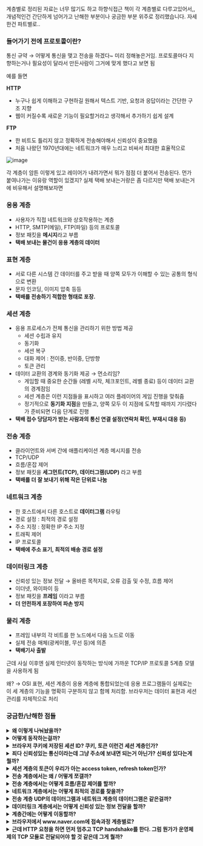 계층별로 정리된 자료는 너무 많기도 하고 하향식접근 책이 각 계층별로 다루고있어서,, 개념적인건 간단하게 넘어가고 난해한 부분이나 궁금한 부분 위주로 정리했습니다. 자세한건 파트별로..

### 들어가기 전에 프로토콜이란?

통신 규약 → 어떻게 통신을 맺고 전송을 하겠다~ 미리 정해놓은거임. 프로토콜마다 지향하는거나 필요성이 달라서 만든사람이 그거에 맞게 했다고 보면 됨

예를 들면

**HTTP**

- 누구나 쉽게 이해하고 구현하길 원해서 텍스트 기반, 요청과 응답이라는 간단한 구조 지향
- 웹이 커질수록 새로운 기능이 필요할거라고 생각해서 추가하기 쉽게 설계

**FTP**

- 한 비트도 틀리지 않고 정확하게 전송해야해서 신뢰성이 중요했음
- 처음 나왔던 1970년대에는 네트워크가 매우 느리고 비싸서 최대한 효율적으로

![image](https://github.com/user-attachments/assets/fbe9a1ca-ae23-4ffb-866f-98bcb008fdb8)

각 계층이 암튼 이렇게 있고 레이어가 내려가면서 뭐가 점점 더 붙어서 전송된다. 먼가 붙여나가는 이유랑 역할이 있겠지? 실제 택배 보내는거랑은 좀 다르지만 택배 보내는거에 비유해서 설명해보자면

### 응용 계층

- 사용자가 직접 네트워크와 상호작용하는 계층
- HTTP, SMTP(메일), FTP(파일) 등의 프로토콜
- 정보 패킷을 **메시지**라고 부름
- **택배 보내는 물건이 응용 계층의 데이터**

### 표현 계층

- 서로 다른 시스템 간 데이터를 주고 받을 때 양쪽 모두가 이해할 수 있는 공통의 형식으로 변환
- 문자 인코딩, 이미지 압축 등등
- **택배를 전송하기 적합한 형태로 포장.**

### 세션 계층

- 응용 프로세스가 전체 통신을 관리하기 위한 방법 제공
  - 세션 수립과 유지
  - 동기화
  - 세션 복구
  - 대화 제어 : 전이중, 반이중, 단방향
  - 토큰 관리
- 데이터 교환의 경계와 동기화 제공 → 먼소리임?
  - 게임할 때 중요한 순간들 (레벨 시작, 체크포인트, 레벨 종료) 등이 데이터 교환의 경계점임
  - 세션 계층은 이런 지점들을 표시하고 여러 플레이어의 게임 진행을 맞춰줌
  - 정기적으로 **동기화 지점**을 만들고, 양쪽 모두 이 지점에 도착할 때까지 기다렸다가 준비되면 다음 단계로 진행
- **택배 접수 당담자가 받는 사람과의 통신 연결 설정(연락처 확인, 부재시 대응 등)**

### 전송 계층

- 클라이언트와 서버 간에 애플리케이션 계층 메시지를 전송
- TCP/UDP
- 흐름/혼잡 제어
- 정보 패킷을 **세그먼트(TCP), 데이터그램(UDP)** 라고 부름
- **택배를 더 잘 보내기 위해 작은 단위로 나눔**

### 네트워크 계층

- 한 호스트에서 다른 호스트로 **데이터그램** 라우팅
- 경로 설정 : 최적의 경로 설정
- 주소 지정 : 정확한 IP 주소 지정
- 트래픽 제어
- IP 프로토콜
- **택배에 주소 표기, 최적의 배송 경로 설정**

### 데이터링크 계층

- 신뢰성 있는 정보 전달 → 올바른 목적지로, 오류 검출 및 수정, 흐름 제어
- 이더넷, 와이파이 등
- 정보 패킷을 **프레임** 이라고 부름
- **더 안전하게 포장하여 파손 방지**

### 물리 계층

- 프레임 내부의 각 비트를 한 노드에서 다음 노드로 이동
- 실제 전송 매체(광케이블, 무선 등)에 의존
- **택배기사 출발**

근데 사실 이후엔 실제 인터넷이 동작하는 방식에 가까운 TCP/IP 프로토콜 5계층 모델을 사용하게 됨

왜? → OSI 표현, 세션 계층이 응용 계층에 통합되었는데 응용 프로그램들이 실제로는 이 세 계층의 기능을 명확히 구분하지 않고 함께 처리함. 브라우저는 데이터 표현과 세션 관리를 자체적으로 처리

### 궁금한/난해한 점들

<details>
  <summary><strong>왜 이렇게 나눠놨을까?</strong></summary>

- 각 계층별로 자신의 역할에만 집중할 수 있음
- 독립적으로 동작하므로 어느 계층에서 문제가 생기거나 수정/업데이트 할 때 다른 계층에 영향을 미치지 않음
</details>
<details>
  <summary><strong>어떻게 동작하는걸까?</strong></summary>

처음에 공부할 땐 출발지에서 7→1 도착지에서 1→7 이런 순으로 간다고 이해했다. 근데 좀 지나니까 `네트워크 계층에서는 IP 프로토콜로 통신한다` 이런식으로 설명해서 뭐지..? 계층끼리 통신하는건가? 하면서 헷갈렸다.

결론적으로 말하자면 네트워크 계층에서도 네트워크 → 링크 → 물리 순서로 통신한다.
![image (1)](https://github.com/user-attachments/assets/bc03ba91-d80f-4856-ac4f-4487c07a46ec)

저런식으로 다 올라갈 필요 없이 필요한 만큼 올라가서 왔다갔다 하면서 통신한다.

</details>
<details>
  <summary><strong>브라우저 쿠키에 저장된 세션 ID? 쿠키, 토큰 이런건 세션 계층인가?</strong></summary>

결론적으로 말하자면 세션 ID랑 네트워크 모델의 세션 계층은 전혀 다른 개념이다.

실제로는 HTTP 프로토콜의 일부이기 때문에 응용 계층에서 처리된다. OSI 모델에서의 세션은 네트워크 연결의 설정, 유지, 종료를 관리하는거고 웹에서 말하는 세션은 사용자의 로그인 상태나 방문 기록같은 상태 정보를 의미한다.

</details>
<details>
  <summary><strong>죄다 신뢰성있는 통신이라는데 그냥 주소에 보내면 되는거 아닌가? 신뢰성 있다는게 뭘까?</strong></summary>

전송 계층에서 TCP는 신뢰성 있는 정보를 전달한다고 한다. 링크 계층에서도 신뢰성 있는 정보 전달을 한다고한다. 각 계층에서 말하는 `신뢰성` 의 의미와 처리 범위가 다르다.

- **세션 계층의 신뢰성**
  - 애플리케이션 관점의 신뢰성
  - 장시간 지속되는 대화(세션) 수준에서 데이터 교환의 신뢰성 보장
  - 대용량 파일이 전송 중 끊겼을 때 처음부터가 아닌 끊긴 지점부터 다시 전송하는 체크포인트
  - 통신 중인 두 애플리케이션의 동기화
  - 세션이 비정상적으로 종료되었을 때의 복구 기능
- **TCP의 신뢰성**
  - end-to-end. 즉 출발지 호스트에서 목적지 호스트까지의 전체 경로에 대한 신뢰성을 책임짐.
  - 순서 보장 : 데이터가 보낸 순서대로 도착하도록 보장
  - 데이터 무결성 : 체크섬을 통해 데이터가 손상되지 않았는지 확인한다
  - 손실 복구 : ACK, 타이머를 사용해 데이터가 손실되면 재전송
  - 흐름제어 : 수신측의 처리 속도를 고려하여 전송 속도 조절
  - 자세한건 자세한건 전송 계층 파트를 공부하자
- **링크 계층에서의 신뢰성**
  - hop-by-hop. 즉 직접 연결된 두 노드 사이의 신뢰성만 책임짐.
  - 물리적 오류 감지 : 비트 단위의 오류를 감지하고 수정
  - 프레임 단위의 전송 관리 : 프레임 시작과 끝을 구분하고, 프레임 단위로 오류 체크
  - 매체접근제어(MAC) : 여러 노드가 동시에 전송하려 할 때 충돌 방지
- 세션 계층의 신뢰성은 가구점에서 전체 이사 프로젝트를 관리하는것
- TCP의 신뢰성은 서울↔부산의 전체 배송 과정을 추적하고 분실되면 다시 보내고, 순서가 바뀌면 바로잡는 것
- 링크 계층의 신뢰성은 각 배송구간 (서울→대전, 대전→대구, 대구→부산)에서 택배 차량이 안전하게 물건을 운반하는 것
</details>
<details>
  <summary><strong>세션 계층의 토큰이 우리가 아는 access token, refresh token인가?</strong></summary>

`아니다.`

세션 계층의 토큰은 네트워크 상에서 통신하는 두 시스템 간의 `대화 순서`를 제어하기 위함이다. 회의할 때 손 들고 마이크를 들고 있는 사람만 발언할 수 있는 것 처럼 토큰을 가진 시스템만이 데이터를 전송할 수 있다. 이는 데이터 충돌을 방지하고 통신의 질서를 유지하는 것이 주요한 목적이다.

인증 토큰은 7계층 응용계층에서 사용되는 보안 인증 메커니즘임

</details>
<details>
  <summary><strong>전송 계층에서는 왜 / 어떻게 쪼갤까?</strong></summary>

-     - 네트워크 장비들은 한 번에 처리할 수 있는 데이터 크기에 제한이 있음 (MTU)
      - 작은 패킷들로 나누면 다른 데이터들도 그 사이사이에 전송될 수 있어서 네트워크 대역폭을 더 효율적으로 사용할 수 있음
      - 오류 발생시 작은 패킷 하나만 재전송하면 되므로 효율적임
      - 각 조각에는 고유한 식별자, 순서 정보등이 필요하고 헤더에 포함됨
      - TCP의 세그멘테이션
          - MSS(Maximum Segment Size)를 기준으로 데이터를 쪼갬
          - MSS = MTU - IP헤더 - TCP헤더
      - UDP
          - TCP와 마찬가지로 MTU를 고려해서 데이터를 쪼개지만 이 계층을 IP 계층에 위임
          - UDP는 단순히 데이터를 전달하기만 하고 단편화는 IP계층에서 일어남

      자세한건 전송 계층 파트를 공부하자

  </details>
  <details>
    <summary><strong>전송 계층에서는 어떻게 흐름/혼잡 제어를 할까?</strong></summary>

**흐름 제어**

- **슬라이딩 윈도우** 방식
- 수신자가 수신 버퍼의 크기를 송신자에게 알리고, 송신자가 그 윈도우 크기만큼 데이터 전송
- 수신자가 데이터를 처리하면 처리된 만큼 윈도우 이동 + 윈도우 크기는 상황에 따라 동적으로 조절

**혼잡 제어**

- **Slow Start**
  - 임계점까지 ACK를 받을 때마다 윈도우 크기 2배씩 증가
- **Congestion Avoidance**
  - Slow Start의 임계점 이후 혼잡 윈도우를 1MSS씩 선형적으로 증가
  - 패킷 손실 발생할 때까지 계속
- **Fast Retransmit**
  - 중복된 ACK 3번 받으면 패킷 손실로 간주
  - 해당 패킷을 즉시 재전송
  - 타임아웃을 기다리지 않아 효율적
- **Fast Recovery**
  - 패킷 손실 후 윈도우를 반으로 줄임
  - 선형적인 증가 단계로 즉시 진입

자세한건 전송 계층 파트를 공부하자

</details>
<details>
  <summary><strong>네트워크 계층에서는 어떻게 최적의 경로를 찾을까?</strong></summary>

- RIP : 가장 단순한 방식으로 목적지까지 거쳐야 하는 라우터의 개수만을 고려함
- OSPF : 더 정교한 방식으로 각 링크의 대역폭, 지연시간, 혼잡도 등을 고려함
- BGP : 실제 인터넷에서 사용되는 정책 기반 라우팅.
  - 특정 국가를 통과하지 않는 경로, 비용이 적게 드는 경로 등 여러가지 고려하여 결정
- 자세한건 네트워크 계층 파트의 라우팅 프로토콜을 공부하자
</details>
<details>
  <summary><strong>전송 계층 UDP의 데이터그램과 네트워크 계층의 데이터그램은 같은걸까?</strong></summary>

`아니다.`

**전송 계층(UDP)의 데이터그램**

- 전송 계층에서 사용되는 데이터 단위
- 포트 번호와 체크섬 같은 전송 계층의 추가 정보 포함
- **편지봉투 안에 들어있는 편지지 (받는 사람의 부서나 호수가 명시되어 건물에 도착한 후 정확한 수신자에게 전달되도록)**

**네트워크 계층(IP)의 데이터그램**

- 출발지 → 목적지 데이터를 전달하는 기본 단위인 IP 패킷을 의미함
- 라우팅을 위한 정보(출발지 IP, 도착지 IP)를 담고 있고 네트워크상에서 독립적으로 경로를 찾아감
- **주소가 적혀있는 편지 봉투**
</details>
<details>
  <summary><strong>데이터링크 계층에서는 어떻게 신뢰성 있는 정보 전달을 할까?</strong></summary>

발생할 수 있는 문제는 다음과 같다 :

- 비트 오류 : 전송 중에 비트가 뒤집할 수 있음
- 프레임 손실 : 전체 프레임이 사라짐
- 프레임 중복 : 같은 프레임이 여러 번 전송

이러한 문제들을 해결하기 위해 :

- **오류 감지**
  - 체크섬 : 데이터의 각 부분을 더한 후 그 합계를 데이터와 함께 전송. 수신자는 같은 계산 수행하여 일치하는지 확인
  - 순환 중복 검사 : 데이터를 특정 다항식으로 나누어 나머지를 구하고 그 나머지를 전송. 체크섬보다 계산이 좀 더 복잡하지만 연속된 비트 오류도 검출 가능하는 등 오류 검출 능력이 뛰어남.
- **프레임 구성**
  - 연속된 비트열을 의미 있는 단위로 구분하기 위해 프레임 사용
- **흐름 제어**
  - 수신자의 처리 능력을 고려하여 데이터의 전송 속도 조절
  - Stop and Wait
  - Sliding Window
- **오류 제어**
  - ARQ(Automatic Repeat Request) 기법을 사용하여 오류가 발견된 프레임 재전송
  - Go-Back-N :
    - 앞에서 오류가 발생하면 그 뒤를 다 다시 전송
  - Selective Repeat :
    - 해당 프레임만 재전송

**위의 계층들이 하는거랑 비슷한데?**

→ 실제로 네트워크 계층들 사이에는 비슷한 매커니즘이 많음. 다만 그 범위와 구현 방식이 좀 다름

</details>
<details>
  <summary><strong>계층간에는 어떻게 이동할까?</strong></summary>

응용 계층에서부터 물리 계층까지 이동하고, 물리 계층에서 유뮤선으로 보내는건 알겠는데 그럼 중간에 계층간에서는 어떻게 이동할까?

1. 응용 계층 : 이 부분만 개발자가 직접 구현한다.

   ```python
   import socket

   # 소켓 생성 (운영체제에 통신 요청)
   client_socket = socket.socket(socket.AF_INET, socket.SOCK_STREAM)

   # 서버에 연결
   client_socket.connect(('example.com', 80))

   # 데이터 전송 (응용 계층에서 만든 데이터)
   client_socket.send('Hello'.encode())
   ```

2. 전송 계층 - 물리 계층 : 이 부분들은 운영체제가 제공한다. 운영체제의 네트워크 스택은 사용자 영역(User Space)과 커널 영역(Kernel Space)로 나뉘어진다. - 사용자 영역 : 응용 프로그램, 라이브러리 등. 웹 브라우저나 이메일 클라이언트 같은 프로그램이 여기서 동작함. 이 프로그램들은 소켓 API를 통해 커널의 네트워크 기능을 사용함 - 커널 영역 - 소켓 인터페이스 계층 : 사용자 프로그램과 커널 사이의 다리 역할을 함. 프로그램이 `connect()`, `send()` 같은 소켓 함수를 호출하면 이 계층이 그 요청을 받아서 처리함 - 프로토콜 계층 - TCP/UDP 계층 : 연결 관리, 흐름 제어, 오류 복구 - IP 계층 : 패킷의 라우팅을 담당. 라우팅 테이블 관리 - 네트워크 장치 인터페이스 : - 실제 네트워크 카드와 통신하는 드라이버 관리 - 네트워크 카드의 큐 관리 - 인터럽트 처리
</details>
<details>
  <summary><strong>브라우저에서 www.naver.com에 접속과정 계층별로?</strong></summary>

3. DNS 해석 단계
   - 도메인 네임을 IP주소로 변환하기 위해 운영체제가 DNS 서버와 통신하여 IP 주소를 얻음
   - 이 과정 자체도 네트워크 스택을 통해 이루어짐
4. 연결 시작 단계
   - 브라우저는 운영체제의 소켓 API 호출
   - 운영체제의 네트워크 스택 활성화
   - TCP 연결을 위한 준비 완료
5. TCP handshake
   - **클라이언트와 서버의 운영체제의 전송계층 끼리** 통신
6. HTTP 요청 단계 - 연결이 설정된 후 실제 HTTP 요청이 이루어짐
</details>
<details>
  <summary><strong>근데 HTTP 요청을 하면 먼저 멈추고 TCP handshake를 한다. 그럼 뭔가가 운영체제의 TCP 모듈로 전달되어야 할 것 같은데 그게 뭘까?</strong></summary>

HTTP 요청을 보내기 전에, 브라우저는 먼저 connect() 시스템 콜을 호출한다.

```jsx
async function sendHttpRequest() {
  // 1. 소켓 생성
  const socket = createSocket();

  // 2. 연결 시도 (이 때 TCP 핸드쉐이크가 시작됨)
  await socket.connect(serverAddress, port);

  // 3. 연결이 완료된 후에야 HTTP 요청을 보냄
  socket.send("GET / HTTP/1.1\r\n...");
}
```

</details>
